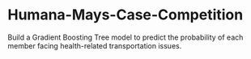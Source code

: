 # Humana-Mays-Case-Competition
Build a Gradient Boosting Tree model to predict the probability of each member facing health-related transportation issues.
